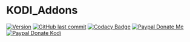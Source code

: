 # KODI_Addons
[![Version](https://img.shields.io/badge/latest%20version-0.3.2-blue.svg)](https://github.com/Lunatixz/KODI_Addons)
[![GitHub last commit](https://img.shields.io/github/last-commit/Lunatixz/KODI_Addons.svg)](https://github.com/Lunatixz/KODI_Addons/commits/master)
[![Codacy Badge](https://api.codacy.com/project/badge/Grade/efcc007bd689449f8cf89569ac6a311b)](https://www.codacy.com/app/Lunatixz/KODI_Addons?utm_source=github.com&amp;utm_medium=referral&amp;utm_content=Lunatixz/KODI_Addons&amp;utm_campaign=Badge_Grade)
[![Paypal Donate Me](https://img.shields.io/badge/paypal-donate-blue.svg)](https://paypal.me/Lunatixz)
[![Paypal Donate Kodi](https://img.shields.io/badge/paypal-donate-cyan.svg)](https://kodi.tv/contribute/donate)

